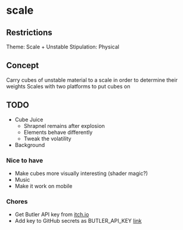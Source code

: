 # scale

## Restrictions

Theme: Scale + Unstable
Stipulation: Physical

## Concept

Carry cubes of unstable material to a scale in order to determine their weights
Scales with two platforms to put cubes on

## TODO

- Cube Juice
  - Shrapnel remains after explosion
  - Elements behave differently
  - Tweak the volatility
- Background

### Nice to have

- Make cubes more visually interesting (shader magic?)
- Music
- Make it work on mobile

### Chores

- Get Butler API key from [itch.io](https://itch.io/user/settings/api-keys)
- Add key to GitHub secrets as BUTLER_API_KEY [link](https://github.com/bjornarprytz/scale/settings/secrets/actions)
